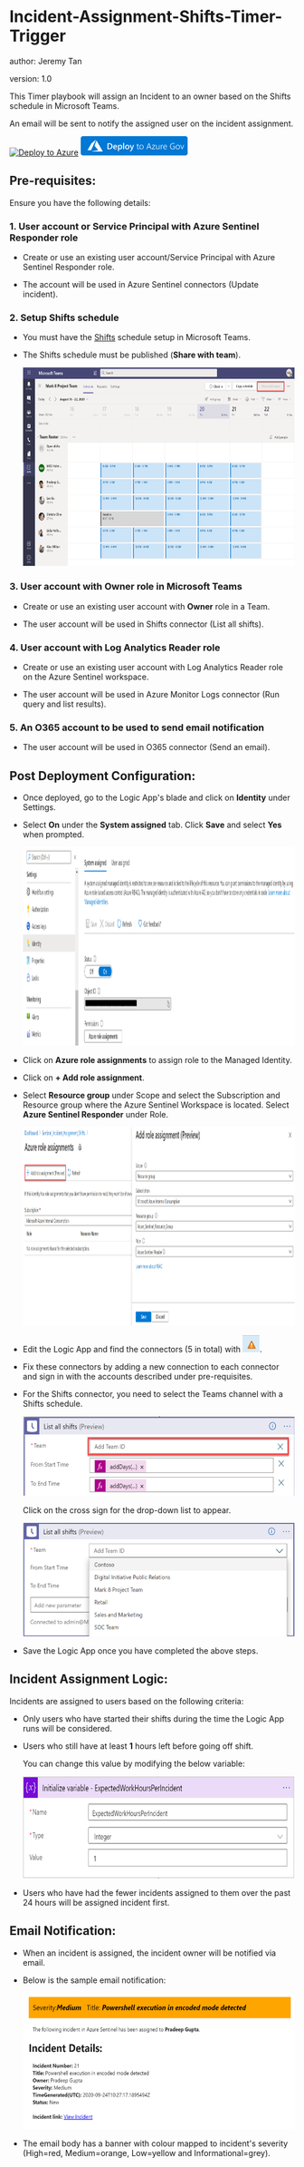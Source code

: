 # Incident-Assignment-Shifts-Timer-Trigger


author: Jeremy Tan

version: 1.0

This Timer playbook will assign an Incident to an owner based on the Shifts schedule in Microsoft Teams.

An email will be sent to notify the assigned user on the incident assignment.

[![Deploy to Azure](https://aka.ms/deploytoazurebutton)](https://portal.azure.com/#create/Microsoft.Template/uri/https%3A%2F%2Fraw.githubusercontent.com%2Ftatecksi%2FSentinelPlaybooks%2Fmaster%2FSentinel_Incident_Assignment_Shifts_Timer_Trigger%2Fazuredeploy.json)
[![Deploy to Azure Gov](https://raw.githubusercontent.com/Azure/azure-quickstart-templates/master/1-CONTRIBUTION-GUIDE/images/deploytoazuregov.png)](https://portal.azure.us/#create/Microsoft.Template/uri/https%3A%2F%2Fraw.githubusercontent.com%2Ftatecksi%2FSentinelPlaybooks%2Fmaster%2FSentinel_Incident_Assignment_Shifts_Timer_Trigger%2Fazuredeploy.json)





## Pre-requisites:

Ensure you have the following details:


### 1. User account or Service Principal with Azure Sentinel Responder role
- Create or use an existing user account/Service Principal with Azure Sentinel Responder role.

- The account will be used in Azure Sentinel connectors (Update incident).


### 2. Setup Shifts schedule
- You must have the [Shifts](https://support.microsoft.com/office/get-started-in-shifts-5f3e30d8-1821-4904-be26-c3cd25a497d6) schedule setup in Microsoft Teams.

- The Shifts schedule must be published (**Share with team**).

  <img src="https://github.com/tatecksi/SentinelPlaybooks/blob/master/Sentinel_Incident_Assignment_Shifts_Timer_Trigger/media/pic2.png" width="700" height="350">

### 3. User account with Owner role in Microsoft Teams
- Create or use an existing user account with **Owner** role in a Team.

- The user account will be used in Shifts connector (List all shifts).


### 4. User account with Log Analytics Reader role
- Create or use an existing user account with Log Analytics Reader role on the Azure Sentinel workspace.

- The user account will be used in Azure Monitor Logs connector (Run query and list results).


### 5. An O365 account to be used to send email notification
- The user account will be used in O365 connector (Send an email).


## Post Deployment Configuration:

- Once deployed, go to the Logic App's blade and click on **Identity** under Settings.
- Select **On** under the **System assigned** tab. Click **Save** and select **Yes** when prompted.

  <img src="https://github.com/tatecksi/SentinelPlaybooks/blob/master/Sentinel_Incident_Assignment_Shifts_Timer_Trigger/media/Pic8.png" width="1300" height="350">
   <br />    
   
- Click on **Azure role assignments** to assign role to the Managed Identity.
- Click on **+ Add role assignment**. 
- Select **Resource group** under Scope and select the Subscription and Resource group where the Azure Sentinel Workspace is located. Select **Azure Sentinel Responder** under Role.

  <img src="https://github.com/tatecksi/SentinelPlaybooks/blob/master/Sentinel_Incident_Assignment_Shifts_Timer_Trigger/media/Pic9.png" width="1300" height="350">
   <br />  
   

- Edit the Logic App and find the connectors (5 in total) with <img src="https://github.com/tatecksi/SentinelPlaybooks/blob/master/Sentinel_Incident_Assignment_Shifts_Timer_Trigger/media/pic1.png" width="30" height="30">. 
- Fix these connectors by adding a new connection to each connector and sign in with the accounts described under pre-requisites.
- For the Shifts connector, you need to select the Teams channel with a Shifts schedule.
    
   <img src="https://github.com/tatecksi/SentinelPlaybooks/blob/master/Sentinel_Incident_Assignment_Shifts_Timer_Trigger/media/Pic3.png" width="500" height="140">
   <br />    
   
   Click on the cross sign for the drop-down list to appear.   
   
   <img src="https://github.com/tatecksi/SentinelPlaybooks/blob/master/Sentinel_Incident_Assignment_Shifts_Timer_Trigger/media/Pic7.png" width="500" height="200">
   
    
- Save the Logic App once you have completed the above steps.





## Incident Assignment Logic:

Incidents are assigned to users based on the following criteria:

- Only users who have started their shifts during the time the Logic App runs will be considered.
- Users who still have at least **1** hours left before going off shift. 
  
  You can change this value by modifying the below variable:

    <img src="https://github.com/tatecksi/SentinelPlaybooks/blob/master/Sentinel_Incident_Assignment_Shifts_Timer_Trigger/media/pic4.png" width="500" height="180">

- Users who have had the fewer incidents assigned to them over the past 24 hours will be assigned incident first.

    
    
## Email Notification:

- When an incident is assigned, the incident owner will be notified via email.
- Below is the sample email notification:

   <img src="https://github.com/tatecksi/SentinelPlaybooks/blob/master/Sentinel_Incident_Assignment_Shifts_Timer_Trigger/media/pic6.png" width="500" height="240">

- The email body has a banner with colour mapped to incident's severity (High=red, Medium=orange, Low=yellow and Informational=grey).
